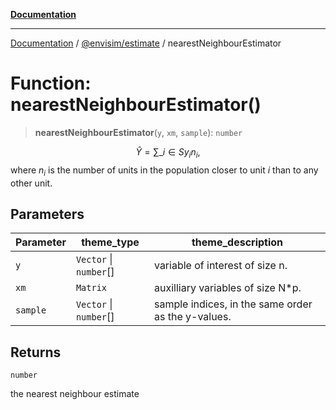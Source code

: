 [**Documentation**](../../../README.md)

---

[Documentation](../../../README.md) / [@envisim/estimate](../README.md) / nearestNeighbourEstimator

# Function: nearestNeighbourEstimator()

> **nearestNeighbourEstimator**(`y`, `xm`, `sample`): `number`

$$ \hat{Y} = \sum\_{i \in S} y_i n_i , $$
where $n_i$ is the number of units in the population closer to unit $i$
than to any other unit.

## Parameters

| Parameter | theme_type             | theme_description                                  |
| --------- | ---------------------- | -------------------------------------------------- |
| `y`       | `Vector` \| `number`[] | variable of interest of size n.                    |
| `xm`      | `Matrix`               | auxilliary variables of size N\*p.                 |
| `sample`  | `Vector` \| `number`[] | sample indices, in the same order as the y-values. |

## Returns

`number`

the nearest neighbour estimate
